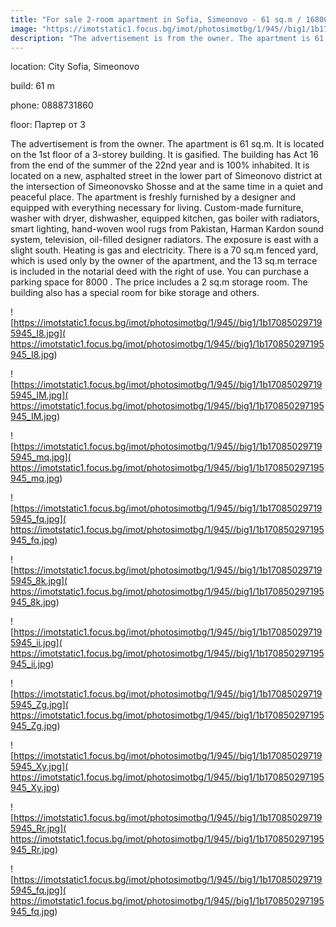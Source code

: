 ```yaml
---
title: "For sale 2-room apartment in Sofia, Simeonovo - 61 sq.m / 168000 EUR :: imot.bg Ad"
image: "https://imotstatic1.focus.bg/imot/photosimotbg/1/945//big1/1b170850297195945_fh.jpg"
description: "The advertisement is from the owner. The apartment is 61 sq.m. It is located on the 1st floor of a 3-storey building. It is gasified. The building has Act 16 from the end of the summer of the 22nd year and is 100% inhabited. It is located on a new, asphalted street in the lower part of Simeonovo district at the intersection of Simeonovsko Shosse and at the same time in a quiet and peaceful place. The apartment is freshly furnished by a designer and equipped with everything necessary for living. Custom-made furniture, washer with dryer, dishwasher, equipped kitchen, gas boiler with radiators, smart lighting, hand-woven wool rugs from Pakistan, Harman Kardon sound system, television, oil-filled designer radiators. The exposure is east with a slight south. Heating is gas and electricity. There is a 70 sq.m fenced yard, which is used only by the owner of the apartment, and the 13 sq.m terrace is included in the notarial deed with the right of use. You can purchase a parking space for 8000   . The price includes a 2 sq.m storage room. The building also has a special room for bike storage and others."
---
```


location: City Sofia, Simeonovo

build: 61 m

phone: 0888731860

floor: Партер от 3

The advertisement is from the owner. The apartment is 61 sq.m. It is located on the 1st floor of a 3-storey building. It is gasified. The building has Act 16 from the end of the summer of the 22nd year and is 100% inhabited. It is located on a new, asphalted street in the lower part of Simeonovo district at the intersection of Simeonovsko Shosse and at the same time in a quiet and peaceful place. The apartment is freshly furnished by a designer and equipped with everything necessary for living. Custom-made furniture, washer with dryer, dishwasher, equipped kitchen, gas boiler with radiators, smart lighting, hand-woven wool rugs from Pakistan, Harman Kardon sound system, television, oil-filled designer radiators. The exposure is east with a slight south. Heating is gas and electricity. There is a 70 sq.m fenced yard, which is used only by the owner of the apartment, and the 13 sq.m terrace is included in the notarial deed with the right of use. You can purchase a parking space for 8000   . The price includes a 2 sq.m storage room. The building also has a special room for bike storage and others.


![https://imotstatic1.focus.bg/imot/photosimotbg/1/945//big1/1b170850297195945_I8.jpg]( https://imotstatic1.focus.bg/imot/photosimotbg/1/945//big1/1b170850297195945_I8.jpg)


![https://imotstatic1.focus.bg/imot/photosimotbg/1/945//big1/1b170850297195945_IM.jpg]( https://imotstatic1.focus.bg/imot/photosimotbg/1/945//big1/1b170850297195945_IM.jpg)


![https://imotstatic1.focus.bg/imot/photosimotbg/1/945//big1/1b170850297195945_mq.jpg]( https://imotstatic1.focus.bg/imot/photosimotbg/1/945//big1/1b170850297195945_mq.jpg)


![https://imotstatic1.focus.bg/imot/photosimotbg/1/945//big1/1b170850297195945_fq.jpg]( https://imotstatic1.focus.bg/imot/photosimotbg/1/945//big1/1b170850297195945_fq.jpg)


![https://imotstatic1.focus.bg/imot/photosimotbg/1/945//big1/1b170850297195945_8k.jpg]( https://imotstatic1.focus.bg/imot/photosimotbg/1/945//big1/1b170850297195945_8k.jpg)


![https://imotstatic1.focus.bg/imot/photosimotbg/1/945//big1/1b170850297195945_ii.jpg]( https://imotstatic1.focus.bg/imot/photosimotbg/1/945//big1/1b170850297195945_ii.jpg)


![https://imotstatic1.focus.bg/imot/photosimotbg/1/945//big1/1b170850297195945_Zg.jpg]( https://imotstatic1.focus.bg/imot/photosimotbg/1/945//big1/1b170850297195945_Zg.jpg)


![https://imotstatic1.focus.bg/imot/photosimotbg/1/945//big1/1b170850297195945_Xy.jpg]( https://imotstatic1.focus.bg/imot/photosimotbg/1/945//big1/1b170850297195945_Xy.jpg)


![https://imotstatic1.focus.bg/imot/photosimotbg/1/945//big1/1b170850297195945_Rr.jpg]( https://imotstatic1.focus.bg/imot/photosimotbg/1/945//big1/1b170850297195945_Rr.jpg)


![https://imotstatic1.focus.bg/imot/photosimotbg/1/945//big1/1b170850297195945_fq.jpg]( https://imotstatic1.focus.bg/imot/photosimotbg/1/945//big1/1b170850297195945_fq.jpg)


